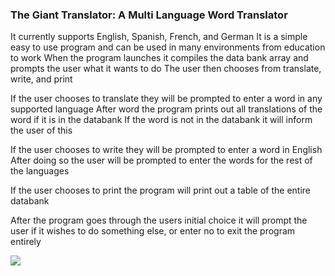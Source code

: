 <h3>The Giant Translator: A Multi Language Word Translator</h3>
It currently supports English, Spanish, French, and German
It is a simple easy to use program and can be used in many environments from education to work
When the program launches it compiles the data bank array and prompts the user what it wants to do
The user then chooses from translate, write, and print

If the user chooses to translate they will be prompted to enter a word in any supported language
After word the program prints out all translations of the word if it is in the databank
If the word is not in the databank it will inform the user of this

If the user chooses to write they will be prompted to enter a word in English
After doing so the user will be prompted to enter the words for the rest of the languages

If the user chooses to print the program will print out a table of the entire databank

After the program goes through the users initial choice it will prompt the user if it wishes to do something else,
or enter no to exit the program entirely

<img src="GiantTranslatorFlowchart.PNG">
